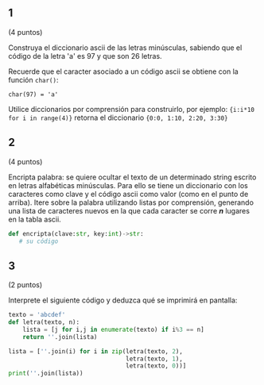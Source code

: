<!-- #parcial -->
## 1
(4 puntos)

Construya el diccionario ascii de las letras minúsculas, sabiendo que el código de la letra 'a' es 97 y que son 26 letras.

Recuerde que el caracter asociado a un código ascii se obtiene con la función `char()`:

`char(97) = 'a'`

Utilice diccionarios por comprensión para construirlo, por ejemplo:
`{i:i*10 for i in range(4)}`
retorna el diccionario 
`{0:0, 1:10, 2:20, 3:30}`

## 2
(4 puntos)

Encripta palabra: se quiere ocultar el texto de un determinado string escrito en letras alfabéticas minúsculas. Para ello se tiene un diccionario con los caracteres como clave y el código ascii como valor (como en el punto de arriba). Itere sobre la palabra utilizando listas por comprensión, generando una lista de caracteres nuevos en la que cada caracter se corre ***n*** lugares en la tabla ascii.

```python
def encripta(clave:str, key:int)->str:
   # su código
```



## 3
(2 puntos)

Interprete el siguiente código y deduzca qué se imprimirá en pantalla:
```python
texto = 'abcdef'
def letra(texto, n):
    lista = [j for i,j in enumerate(texto) if i%3 == n]
    return ''.join(lista)

lista = [''.join(i) for i in zip(letra(texto, 2),
                                 letra(texto, 1),
                                 letra(texto, 0))]
print(''.join(lista))
```